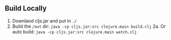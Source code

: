 ## Build Locally

1. Downlaod cljs.jar and put in `./`
2. Build the `/out` dir: `java -cp cljs.jar:src clojure.main build.clj`
2a. Or auto build: `java -cp cljs.jar:src clojure.main watch.clj`